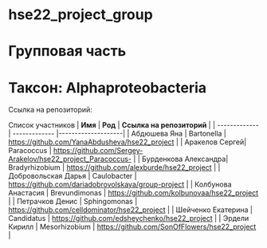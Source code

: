 # hse22_project_group
# Групповая часть 
# Таксон: Alphaproteobacteria
Ссылка на репозиторий: 

Список участников
| **Имя** | **Род** | **Ссылка на репозиторий** |
| ------------- | ------------- |--------------------|
| Абдюшева Яна | Bartonella | https://github.com/YanaAbdusheva/hse22_project | 
| Аракелов Сергей| Paracoccus | https://github.com/Sergey-Arakelov/hse22_project_Paracoccus- | 
| Бурденкова Александра| Bradyrhizobium | https://github.com/alexburde/hse22_project | 
| Добровольская Дарья | Caulobacter | https://github.com/dariadobrovolskaya/group-project | 
| Колбунова Анастасия | Brevundimonas | https://github.com/kolbunovaa/hse22_project | 
| Петрачков Денис | Sphingomonas | https://github.com/celldominator/hse22_project | 
| Шейченко Екатерина | Candidatus | https://github.com/edsheychenko/hse22_project |
| Эрдели Кирилл | Mesorhizobium | https://github.com/SonOfFlowers/hse22_project  | 
